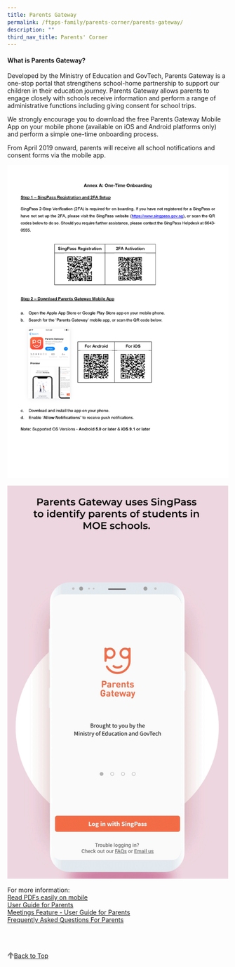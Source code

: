 ```yaml
---
title: Parents Gateway
permalink: /ftpps-family/parents-corner/parents-gateway/
description: ""
third_nav_title: Parents' Corner
---
```

<h4>What is Parents Gateway?</h4>

Developed by the Ministry of Education and GovTech, Parents Gateway is a one-stop portal that strengthens school-home partnership to support our children in their education journey. Parents Gateway allows parents to engage closely with schools receive information and perform a range of administrative functions including giving consent for school trips.

We strongly encourage you to download the free Parents Gateway Mobile App on your mobile phone (available on iOS and Android platforms only) and perform a simple one-time onboarding process.

From April 2019 onward, parents will receive all school notifications and consent forms via the mobile app. 

![](/images/1PG%20One-Time%20Onboarding%20Guide%20002_Page_1.jpg)

![](/images/PG%20Animated%20Gif.gif)

For more information: 
<br>
[Read PDFs easily on mobile](/files/Read%20PDFs%20easily%20on%20mobile.pdf)
<br>
[User Guide for Parents](/files/User%20Guide%20for%20Parents.pdf)
<br>
[Meetings Feature - User Guide for Parents](/files/Meetings%20Feature%20-%20User%20Guide%20for%20Parents.pdf)
<br>
[Frequently Asked Questions For Parents](/files/Frequently%20Asked%20Questions%20For%20Parents.pdf)

<br>
<br>
<br>

<a href="/ftpps-family/parents-corner/parents-gateway#lo_main">
	 <img src="/images/arrow-up.png" style="width:3%" align="left"/> Back to Top
</a>